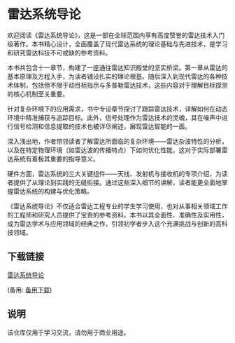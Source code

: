 # 雷达系统导论

欢迎阅读《雷达系统导论》，这是一部在全球范围内享有高度赞誉的雷达技术入门级著作。本书精心设计，全面覆盖了现代雷达系统的理论基础与先进技术，是学习和研究雷达科技不可或缺的参考资料。

本书共包含十一章节，构建了一座通往雷达知识殿堂的坚实桥梁。第一章从雷达的基本原理及方程入手，为读者铺设扎实的理论根基。随后深入到现代雷达的各种技术体制，包括但不限于动目标指示与多普勒雷达技术，这些内容对于理解目标探测的核心机制至关重要。

针对复杂环境下的应用需求，书中专设章节探讨了跟踪雷达技术，详解如何在动态环境中精准捕获与追踪目标。此外，信号处理作为雷达技术的灵魂，其在噪声中进行信号检测和信息提取的技术也被详尽阐述，展现雷达智能的一面。

深入浅出地，作者带领读者了解雷达所面临的复杂环境——雷达杂波特性的分析，以及在特定物理环境（如雷达波的传播特点）下如何优化性能，这对于实际部署雷达系统有着极其重要的指导意义。

硬件方面，雷达系统的三大关键组件——天线、发射机与接收机的专项介绍，为读者提供了从理论到实践的无缝衔接。通过这些深入细节的讲解，读者能更全面地掌握雷达系统的构建与优化策略。

《雷达系统导论》不仅适合雷达工程专业的学生学习使用，也对从事相关领域工作的工程师和研究人员提供了宝贵的参考资料。本书以其全面性、准确性及实用性，成为雷达学术与应用领域的经典之作，引领初学者步入这个充满挑战与创新的高科技领域。

## 下载链接
[雷达系统导论](https://pan.quark.cn/s/39de119a75c4) 

(备用: [备用下载](https://pan.baidu.com/s/17Gv2H44XLKfZA0RXh51Jkw?pwd=1234))

## 说明

该仓库仅用于学习交流，请勿用于商业用途。
